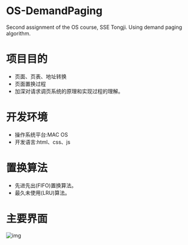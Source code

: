 # OS-DemandPaging
Second assignment of the OS course, SSE Tongji. Using demand paging algorithm.
# 项目目的
- 页面、页表、地址转换
- 页面置换过程
- 加深对请求调页系统的原理和实现过程的理解。

# 开发环境
- 操作系统平台:MAC OS
- 开发语言:html、css、js

# 置换算法
- 先进先出(FIFO)置换算法。
- 最久未使用(LRU)算法。

# 主要界面
![img]()
